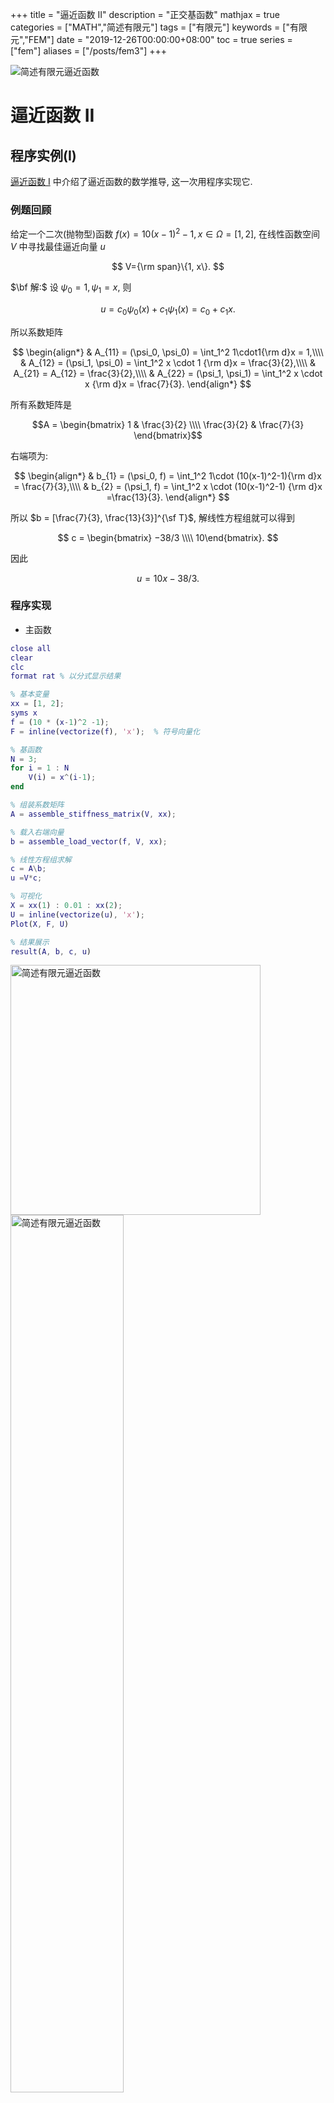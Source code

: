 +++
title = "逼近函数 II"
description = "正交基函数"
mathjax = true
categories = ["MATH","简述有限元"]
tags = ["有限元"]
keywords = ["有限元","FEM"]
date = "2019-12-26T00:00:00+08:00"
toc = true
series = ["fem"]
aliases = ["/posts/fem3"]
+++

<img src="https://imgkr.cn-bj.ufileos.com/62f007ea-3d01-45a5-8ec7-4bfe52d009ed.jpeg" title="简述有限元: 逼近函数 II"  alt="简述有限元逼近函数" />

<!--more-->

# 逼近函数 II

## 程序实例(I)

[逼近函数 I](https://matnoble.github.io/posts/fem2/) 中介绍了逼近函数的数学推导, 这一次用程序实现它.

### 例题回顾

给定一个二次(抛物型)函数 $f(x) = 10(x-1)^2-1, x \in \Omega=[1, 2]$, 在线性函数空间 $V$ 中寻找最佳逼近向量 $u$

$$
V={\rm span}\{1, x\}.
$$

$\bf 解:$ 设 $\psi_0 = 1, \psi_1 = x$, 则

$$
u = c_0\psi_0(x) + c_1\psi_1(x) = c_0 + c_1x.
$$

所以系数矩阵

$$
\begin{align*}
& A_{11} = (\psi_0, \psi_0) = \int_1^2 1\cdot1{\rm d}x = 1,\\\\
& A_{12} = (\psi_1, \psi_0) = \int_1^2 x \cdot 1 {\rm d}x = \frac{3}{2},\\\\
& A_{21} = A_{12} = \frac{3}{2},\\\\
& A_{22} = (\psi_1, \psi_1) = \int_1^2 x \cdot x {\rm d}x = \frac{7}{3}.
\end{align*}
$$

所有系数矩阵是 

$$A = \begin{bmatrix} 1 & \frac{3}{2} \\\\ \frac{3}{2} & \frac{7}{3} \end{bmatrix}$$

右端项为:

$$
\begin{align*}
& b_{1} = (\psi_0, f) = \int_1^2 1\cdot (10(x-1)^2-1){\rm d}x = \frac{7}{3},\\\\
& b_{2} = (\psi_1, f) = \int_1^2 x \cdot (10(x-1)^2-1) {\rm d}x =\frac{13}{3}. 
\end{align*}
$$

所以 $b = [\frac{7}{3},  \frac{13}{3}]^{\sf T}$, 解线性方程组就可以得到

$$
c = \begin{bmatrix} −38/3 \\\\ 10\end{bmatrix}.
$$

因此

$$
u = 10x-38/3.
$$

### 程序实现

- 主函数

```matlab
close all
clear
clc
format rat % 以分式显示结果

% 基本变量
xx = [1, 2];
syms x
f = (10 * (x-1)^2 -1);
F = inline(vectorize(f), 'x');  % 符号向量化

% 基函数
N = 3;
for i = 1 : N
    V(i) = x^(i-1);
end

% 组装系数矩阵
A = assemble_stiffness_matrix(V, xx);

% 载入右端向量
b = assemble_load_vector(f, V, xx);

% 线性方程组求解
c = A\b;
u =V*c;

% 可视化
X = xx(1) : 0.01 : xx(2);
U = inline(vectorize(u), 'x');
Plot(X, F, U)

% 结果展示
result(A, b, c, u)
```

<img src="https://imgkr.cn-bj.ufileos.com/a117f302-1844-4333-a1bf-5f911d308265.png" title="V = {1, x}"  alt="简述有限元逼近函数" width="400" />

<img src="https://imgkr.cn-bj.ufileos.com/b9dc311d-dce7-4ea4-aff4-99fc163a4fcb.png" title="V = {1, x}"  alt="简述有限元逼近函数" width=60% />

程序计算结果与手算的是一样的.

当 $V = {\rm span}\\\\{1, x, x^2 \\\\}$ 时, 逼近解等于真解, 如下图所示

<img src="https://imgkr.cn-bj.ufileos.com/bf3d7a3a-6520-4fd7-9a43-af6b2496bf6b.png" title="V = {1, x}"  alt="简述有限元逼近函数" width="400" />

<img src="https://imgkr.cn-bj.ufileos.com/32287d90-4eed-46e6-8a00-366df9ab381c.png" title="V = {1, x}"  alt="简述有限元逼近函数" width="400" />

本程序其他函数可点击原文链接下载, GitHub.

---

## 选取更好的基函数

上一节的基函数空间为 $V ={\rm span} \\{ x^j\\} , j\in {\mathcal{I}}_s,\, {\mathcal{I}}_s=\\{0, 1, \dots, N \\}$, 在上一节的例子中, 函数逼近的很好, 在用此基函数逼近多项式时, 理论上可以得到原多项式. ..但是.., 当 $N$ 过大时, 形成的系数矩阵 $A$ 是奇异的, 是病态的, 即线性方程组系统不可解.

<img src="https://imgkr.cn-bj.ufileos.com/e68d6b8b-32c7-419a-8880-a6b4d91b2b54.png" title="病态缘由"  alt="简述有限元逼近函数 病态缘由" width=65% />

选择..正交..(或者几乎正交)的基函数是数值计算中经常使用的, 其原因是可以使得 $A_{ij}=0, i\neq j$, 从而矩阵几乎是对角化的.

### 傅立叶级数

$\color{gray}{\textit{Fourier series}}$

令

$$
V={\rm span} \{ \sin(\pi x), \sin(2\pi x), \dots, \sin(N+1)\pi x \}.
$$

那么基函数为

$$
\psi_i(x) = \sin(i+1)\pi x, \quad i \in \cal{I}_s.
$$

将基函数带入上文的主程序中, 得到 N=3 和 N=11 时的拟合图

![N=3](https://imgkr.cn-bj.ufileos.com/f1b331ac-c10b-4bb0-a040-91e332231194.png)

![N=11](https://imgkr.cn-bj.ufileos.com/47c04632-098b-4b3a-b924-e007e04ca50e.png)

以上结果似乎拟合得很好, ..但是..可以发现, 无论当 $N$ 如何增大, 始终得到 $u(0)=u(1)=1$. 肯定是哪里出错了:

$$
u(x) = \sum_{j\in \mathcal{I}_s} c_j \sin(j+1)\pi x.
$$

上式显示: $u(0) = u(1) \equiv 0$. 因此需要修正算法:

令 $u(0)=f(0), u(1)=f(1)$, 以加入边界信息, 再加上 $u(x) = \sum_{j\in \mathcal{I}_s} c_j \psi_j (x)$, 可设

$$
\tilde{u}(x) = (1-x)f(0) + xf(1) + \sum_{j\in \mathcal{I}_s} c_j \psi_j (x).
$$

设 $B(x) = (1-x)f(0) + xf(1)$, 此时的线性方程组系统为

$$
\sum_{j\in \mathcal{I}_s} (\psi_j, \psi_i)c_j = (f-B, \psi_i), \quad i \in \mathcal{I}_s.
$$

针对该基函数修正后的主函数为

```matlab
close all
clear
clc
format rat % 以分式显示结果
% format long

% 基本变量
xx = [0, 1];
syms x
f = (10 * (x-1/2)^5 -1);
F = inline(vectorize(f), 'x');
f_0 = F(xx(1));
f_N = F(xx(end));

n = 6;
for i = 1:n
    V(i) = sin(i*pi*x);
end
B = f_0*(xx(end)-x) + f_N*(x-xx(1));

% 组装系数矩阵
A = assemble_stiffness_matrix(V, xx);

% 载入右端向量
b = assemble_load_vector(f-B, V, xx);

% 线性方程组求解
c = A\b;
u = B + V*c;

% 可视化
X = xx(1) : 0.01 : xx(2);
U = inline(vectorize(u), 'x');
Plot(X, F, U)

% 结果展示
result(A, b, c, u)
```

如下图所示, 使用修正后的算法, N=3 时, 已经可以逼近的很好了.

![N=3](https://imgkr.cn-bj.ufileos.com/e6828cb5-eba4-47ec-9f21-cc8f3f0ef019.png)

![结果展示 N=3](https://imgkr.cn-bj.ufileos.com/c4b1dfac-2b1a-411f-a739-0129659489e7.png)
计算结果展示: 矩阵 $A = \frac{1}{2}I$, 这是巧合吗? 不是的! 因为在区间 $[0, 1]$ 上

$$
\int_0^1 \sin^2(j\pi x) {\rm d} x = \frac{1}{2}.
$$

所以

$$
c=A^{-1}b = \frac{b}{2}.
$$

即

$$
c_i = \frac{(f-B, \psi_i)}{2}.
$$

这样程序就更简单了.

## 程序实例(II)

通过正弦函数逼近 $f(x) = \tanh(s(x-\pi)), s=20$, 即在空间 $V={\rm span}\\{\sin(2i+1)x\\}\ , i\in [0, 1, \dots, N]$ 中找到 $u(x)$ 最佳逼近于 $f(x)$.

![N=1](https://imgkr.cn-bj.ufileos.com/6686289b-3010-426d-9431-00948025bff0.png)

![N=3](https://imgkr.cn-bj.ufileos.com/a1b9b8b2-f9c7-4ac1-82c7-80f3ba2f2721.png)

![N=7](https://imgkr.cn-bj.ufileos.com/c94c8996-52ec-4a21-9c61-0f5978e7cd79.png)

![N=15](https://imgkr.cn-bj.ufileos.com/de762744-f909-4cf5-bd16-551a08d84924.png)

程序参考之前小节. 该现象称为[吉布斯现象](https://en.wikipedia.org/wiki/Gibbs_phenomenon "吉布斯现象").

---

## 下节预告

讨论逼近函数的最后一种方法 -- 插值法 🤘
